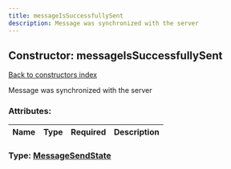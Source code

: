 ```yaml
---
title: messageIsSuccessfullySent
description: Message was synchronized with the server
---
```

## Constructor: messageIsSuccessfullySent  
[Back to constructors index](index.md)



Message was synchronized with the server

### Attributes:

| Name     |    Type       | Required | Description |
|----------|---------------|----------|-------------|



### Type: [MessageSendState](../types/MessageSendState.md)


